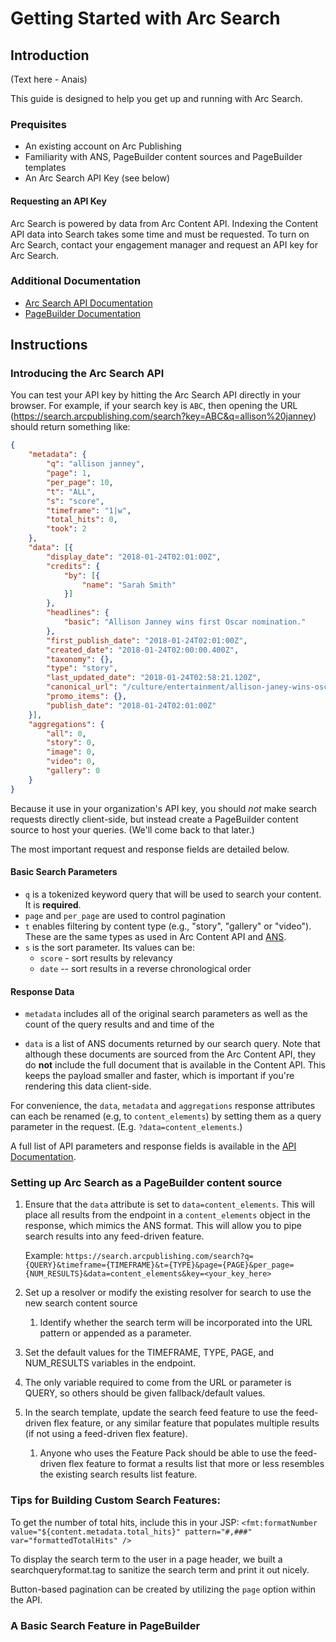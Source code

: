 # Getting Started with Arc Search

## Introduction

(Text here - Anais)

This guide is designed to help you get up and running with Arc Search.

### Prequisites

* An existing account on Arc Publishing
* Familiarity with ANS, PageBuilder content sources and PageBuilder templates
* An Arc Search API Key (see below)

#### Requesting an API Key

Arc Search is powered by data from Arc Content API. Indexing the Content API data into Search takes some time
and must be requested. To turn on Arc Search, contact your engagement manager and request an API key for Arc Search.

### Additional Documentation

* [Arc Search API Documentation](https://s3.amazonaws.com/search-service-documentation-production/index.html)
* [PageBuilder Documentation](https://arcpublishing.atlassian.net/wiki/spaces/PD/pages/13336857/PageBuilder+Documentation)

## Instructions

### Introducing the Arc Search API

You can test your API key by hitting the Arc Search API directly in your browser. For example, if your search key is `ABC`, then opening the URL (https://search.arcpublishing.com/search?key=ABC&q=allison%20janney) should return something like:

```json
{
	"metadata": {
		"q": "allison janney",
		"page": 1,
		"per_page": 10,
		"t": "ALL",
		"s": "score",
		"timeframe": "1|w",
		"total_hits": 0,
		"took": 2
	},
	"data": [{
		"display_date": "2018-01-24T02:01:00Z",
		"credits": {
			"by": [{
				"name": "Sarah Smith"
			}]
		},
		"headlines": {
			"basic": "Allison Janney wins first Oscar nomination."
		},
		"first_publish_date": "2018-01-24T02:01:00Z",
		"created_date": "2018-01-24T02:00:00.400Z",
		"taxonomy": {},
		"type": "story",
		"last_updated_date": "2018-01-24T02:58:21.120Z",
		"canonical_url": "/culture/entertainment/allison-janey-wins-oscar-nomination/",
		"promo_items": {},
		"publish_date": "2018-01-24T02:01:00Z"
	}],
	"aggregations": {
		"all": 0,
		"story": 0,
		"image": 0,
		"video": 0,
		"gallery": 0
	}
}
```

Because it use in your organization's API key, you should *not* make search requests directly client-side, but instead create a PageBuilder content source to host your queries. (We'll come back to that later.)

The most important request and response fields are detailed below.

#### Basic Search Parameters

* `q` is a tokenized keyword query that will be used to search your content. It is **required**.
* `page` and `per_page` are used to control pagination
* `t` enables filtering by content type (e.g., "story", "gallery" or "video"). These are the same types as used in Arc Content API and [ANS](https://github.com/washingtonpost/ans-schema).
* `s` is the sort parameter. Its values can be:
  * `score` - sort results by relevancy
  * `date` -- sort results in a reverse chronological order

#### Response Data

* `metadata` includes all of the original search parameters as well as the count of the query results and and time of the

* `data` is a list of ANS documents returned by our search query. Note that although these documents are sourced from the Arc Content API, they do **not** include the full document that is available in the Content API.  This keeps the payload smaller and faster, which is important if you're rendering this data client-side.

For convenience, the `data`, `metadata` and `aggregations` response attributes can each be renamed (e.g, to `content_elements`) by setting them as a query parameter in the request. (E.g. `?data=content_elements`.)

A full list of API parameters and response fields is available in the [API Documentation](https://s3.amazonaws.com/search-service-documentation-production/index.html#api-Search).

### Setting up Arc Search as a PageBuilder content source

   1. Ensure that the `data` attribute is set to `data=content_elements`. This will place all results from the endpoint in a
      `content_elements` object in the response, which mimics the ANS format. This will allow you to pipe search results
      into any feed-driven feature.

      Example:
      `https://search.arcpublishing.com/search?q={QUERY}&timeframe={TIMEFRAME}&t={TYPE}&page={PAGE}&per_page={NUM_RESULTS}&data=content_elements&key=<your_key_here>`

   2. Set up a resolver or modify the existing resolver for search to use the new search content source
      1. Identify whether the search term will be incorporated into the URL pattern or appended as a parameter.
   3. Set the default values for the TIMEFRAME, TYPE, PAGE, and NUM_RESULTS variables in the endpoint.
   4. The only variable required to come from the URL or parameter is QUERY, so others should be given fallback/default values.
   5. In the search template, update the search feed feature to use the feed-driven flex feature, or any similar
      feature that populates multiple results (if not using a feed-driven flex feature).
      1. Anyone who uses the Feature Pack should be able to use the feed-driven flex feature to format a results list
         that more or less resembles the existing search results list feature.

### Tips for Building Custom Search Features:

To get the number of total hits, include this in your JSP:
`<fmt:formatNumber value="${content.metadata.total_hits}" pattern="#,###" var="formattedTotalHits" />`

To display the search term to the user in a page header, we built a searchqueryformat.tag to sanitize the search term
and print it out nicely.

Button-based pagination can be created by utilizing the `page` option within the API.

### A Basic Search Feature in PageBuilder
